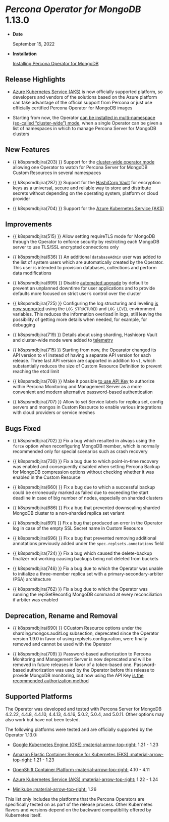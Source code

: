 # *Percona Operator for MongoDB* 1.13.0

* **Date**

    September 15, 2022

* **Installation**

    [Installing Percona Operator for MongoDB](../index.md#quickstart-guides)

## Release Highlights

* [Azure Kubernetes Service (AKS)](../aks.md) is now officially supported platform, so developers and vendors of the solutions based on the Azure platform can take advantage of the official support from Percona or just use officially certified Percona Operator for MongoDB images 

* Starting from now, the Operator [can be installed in multi-namespace (so-called “cluster-wide”) mode](../cluster-wide.md), when a single Operator can be given a list of namespaces in which to manage Percona Server for MongoDB clusters


## New Features

* {{ k8spsmdbjira(203) }} Support for the [cluster-wide operator mode](../cluster-wide.md) allowing one Operator to watch for Percona Server for MongoDB Custom Resources in several namespaces

* {{ k8spsmdbjira(287) }} Support for the [HashiCorp Vault](../encryption.md/#using-vault) for encryption keys as a universal, secure and reliable way to store and distribute secrets without depending on the operating system, platform or cloud provider

* {{ k8spsmdbjira(704) }} Support for the [Azure Kubernetes Service (AKS)](../aks.md)

## Improvements

* {{ k8spsmdbjira(515) }} Allow setting requireTLS mode for MongoDB through the Operator to enforce security by restricting each MongoDB server to use TLS/SSL encrypted connections only

* {{ k8spsmdbjira(636) }} An additional `databaseAdmin` user was added to the list of system users which are automatically created by the Operator. This user is intended to provision databases, collections and perform data modifications

* {{ k8spsmdbjira(699) }} Disable [automated upgrade](../update.md#operator-update-smartupdates) by default to prevent an unplanned downtime for user applications and to provide defaults more focused on strict user’s control over the cluster

* {{ k8spsmdbjira(725) }} Configuring the log structuring and leveling [is now supported](../debug.md#changing-logs-representation) using the `LOG_STRUCTURED` and `LOG_LEVEL` environment variables. This reduces the information overload in logs, still leaving the possibility of getting more details when needed, for example, for debugging

* {{ k8spsmdbjira(719) }} Details about using sharding, Hashicorp Vault and cluster-wide mode were added to [telemetry](../telemetry.md)

* {{ k8spsmdbjira(715) }} Starting from now, the Opearator changed its API version to v1 instead of having a separate API version for each release. Three last API version are supported in addition to `v1`, which substantially reduces the size of Custom Resource Definition to prevent reaching the etcd limit

* {{ k8spsmdbjira(709) }} Make it possible [to use API Key](../monitoring.md#operator-monitoring-client-token) to authorize within Percona Monitoring and Management Server as a more convenient and modern alternative password-based authentication

* {{ k8spsmdbjira(707) }} Allow to set Service labels for replica set, config servers and mongos in Custom Resource to enable various integrations with cloud providers or service meshes

## Bugs Fixed

* {{ k8spsmdbjira(702) }} Fix a bug which resulted in always using the `force` option when reconfiguring MongoDB member, which is normally recommended only for special scenarios such as crash recovery

* {{ k8spsmdbjira(730) }} Fix a bug due to which point-in-time recovery was enabled and consequently disabled when setting Percona Backup for MongoDB compression options without checking whether it was enabled in the Custom Resource

* {{ k8spsmdbjira(660) }} Fix a bug due to which a successful backup could be erroneously marked as failed due to exceeding the start deadline in case of big number of nodes, especially on sharded clusters

* {{ k8spsmdbjira(686) }} Fix a bug that prevented downscaling sharded MongoDB cluster to a non-sharded replica set variant

* {{ k8spsmdbjira(691) }} Fix a bug that produced an error in the Operator log in case of the empty SSL Secret name in Custom Resource
 
* {{ k8spsmdbjira(696) }} Fix a bug that prevented removing additional annotations previously added under the `spec.replsets.annotations` field
 
* {{ k8spsmdbjira(724) }} Fix a bug which caused the delete-backup finalizer not working causing backups being not deleted from buckets
 
* {{ k8spsmdbjira(746) }} Fix a bug due to which the Operator was unable to initialize a three-member replica set with a primary-secondary-arbiter (PSA) architecture
 
* {{ k8spsmdbjira(762) }} Fix a bug due to which the Operator was running the replSetReconfig MongoDB command at every reconciliation if arbiter was enabled

## Deprecation, Rename and Removal

* {{ k8spsmdbjira(690) }} CCustom Resource options under the sharding.mongos.auditLog subsection, deprecated since the Operator version 1.9.0 in favor of using replsets.configuration, were finally removed and cannot be used with the Operator

* {{ k8spsmdbjira(709) }} Password-based authorization to Percona Monitoring and Management Server is now deprecated and will be removed in future releases in favor of a token-based one. Password-based authorization was used by the Operator before this release to provide MongoDB monitoring, but now using the API Key [is the recommended authorization method](../monitoring.md#operator-monitoring-client-token)

## Supported Platforms

The Operator was developed and tested with Percona Server for MongoDB 4.2.22, 4.4.8, 4.4.10, 4.4.13, 4.4.16, 5.0.2, 5.0.4, and 5.0.11. Other options may also work but have not been tested.

The following platforms were tested and are officially supported by the Operator 1.13.0:

* [Google Kubernetes Engine (GKE) :material-arrow-top-right:](https://cloud.google.com/kubernetes-engine) 1.21 - 1.23

* [Amazon Elastic Container Service for Kubernetes (EKS) :material-arrow-top-right:](https://aws.amazon.com) 1.21 - 1.23

* [OpenShift Container Platform :material-arrow-top-right:](https://www.redhat.com/en/technologies/cloud-computing/openshift) 4.10 - 4.11

* [Azure Kubernetes Service (AKS) :material-arrow-top-right:](https://azure.microsoft.com/en-us/services/kubernetes-service/) 1.22 - 1.24

* [Minikube :material-arrow-top-right:](https://github.com/kubernetes/minikube) 1.26

This list only includes the platforms that the Percona Operators are specifically tested on as part of the release process. Other Kubernetes flavors and versions depend on the backward compatibility offered by Kubernetes itself.
